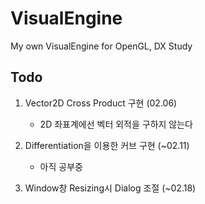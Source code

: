 # VisualEngine
 My own VisualEngine for OpenGL, DX Study

## Todo
1. Vector2D Cross Product 구현 (02.06)
   - 2D 좌표계에선 벡터 외적을 구하지 않는다
2. Differentiation을 이용한 커브 구현 (~02.11)
   - 아직 공부중

3. Window창 Resizing시 Dialog 조절 (~02.18)